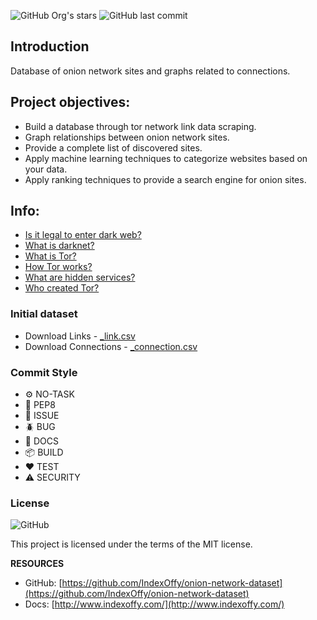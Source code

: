 ![GitHub Org's stars](https://img.shields.io/github/stars/IndexOffy?label=IndexOffy&style=flat-square)
![GitHub last commit](https://img.shields.io/github/last-commit/IndexOffy/onion-network-dataset?style=flat-square)

## Introduction

Database of onion network sites and graphs related to connections.

## Project objectives:

- Build a database through tor network link data scraping.
- Graph relationships between onion network sites.
- Provide a complete list of discovered sites.
- Apply machine learning techniques to categorize websites based on your data.
- Apply ranking techniques to provide a search engine for onion sites.

## Info:

- [Is it legal to enter dark web?](/nav/info)
- [What is darknet?](/nav/info)
- [What is Tor?](/nav/info)
- [How Tor works?](/nav/info)
- [What are hidden services?](/nav/info)
- [Who created Tor?](/nav/info)

### Initial dataset

- Download Links - [_link.csv](#)
- Download Connections - [_connection.csv](#)

### Commit Style

- ⚙️ NO-TASK
- 📝 PEP8
- 📌 ISSUE
- 🪲 BUG
- 📘 DOCS
- 📦 BUILD
- ❤️️ TEST
- ⚠️ SECURITY

### License

![GitHub](https://img.shields.io/github/license/IndexOffy/onion-network-dataset?style=flat-square)

This project is licensed under the terms of the MIT license.

**RESOURCES**

- GitHub: [https://github.com/IndexOffy/onion-network-dataset](https://github.com/IndexOffy/onion-network-dataset)
- Docs:   [http://www.indexoffy.com/](http://www.indexoffy.com/)
